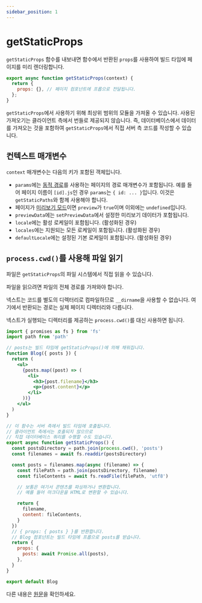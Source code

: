 ```yaml
---
sidebar_position: 1
---
```


# getStaticProps

`getStaticProps` 함수를 내보내면 함수에서 반환된 `props`를 사용하여 빌드 타임에 페이지를 미리 렌더링합니다.

```jsx
export async function getStaticProps(context) {
  return {
    props: {}, // 페이지 컴포넌트에 프롭으로 전달됩니다.
  };
}
```

`getStaticProps`에서 사용하기 위해 최상위 범위의 모듈을 가져올 수 있습니다. 사용된 가져오기는 클라이언트 측에서 번들로 제공되지 않습니다. 즉, 데이터베이스에서 데이터를 가져오는 것을 포함하여 `getStaticProps`에서 직접 서버 측 코드를 작성할 수 있습니다.

## 컨텍스트 매개변수

`context` 매개변수는 다음의 키가 포함된 객체입니다.

- `params`에는 [동적 경로](../../documentation/routing/dynamic-routes.md)를 사용하는 페이지의 경로 매개변수가 포함됩니다. 예를 들어 페이지 이름이 `[id].js`인 경우 `params`는 `{ id: ... }`입니다. 이것은 `getStaticPaths`와 함께 사용해야 합니다.
- 페이지가 [미리보기 모드](https://nextjs.org/docs/advanced-features/preview-mode)이면 `preview`가 `true`이며 이외에는 `undefined`입니다.
- `previewData`에는 `setPreviewData`에서 설정한 미리보기 데이터가 포함됩니다.
- `locale`에는 활성 로케일이 포함됩니다. (활성화된 경우)
- `locales`에는 지원되는 모든 로케일이 포함됩니다. (활성화된 경우)
- `defaultLocale`에는 설정된 기본 로케일이 포함됩니다. (활성화된 경우)

## `process.cwd()`를 사용해 파일 읽기

파일은 `getStaticProps`의 파일 시스템에서 직접 읽을 수 있습니다.

파일을 읽으려면 파일의 전체 경로를 가져와야 합니다.

넥스트는 코드를 별도의 디렉터리로 컴파일하므로 `__dirname`을 사용할 수 없습니다. 여기에서 반환되는 경로는 실제 페이지 디렉터리와 다릅니다.

넥스트가 실행되는 디렉터리를 제공하는 `process.cwd()`를 대신 사용하면 됩니다.

```jsx
import { promises as fs } from 'fs'
import path from 'path'

// posts는 빌드 타임에 getStaticProps()에 의해 채워집니다.
function Blog({ posts }) {
  return (
    <ul>
      {posts.map((post) => (
        <li>
          <h3>{post.filename}</h3>
          <p>{post.content}</p>
        </li>
      ))}
    </ul>
  )
}

// 이 함수는 서버 측에서 빌드 타임에 호출됩니다.
// 클라이언트 측에서는 호출되지 않으므로
// 직접 데이터베이스 쿼리를 수행할 수도 있습니다.
export async function getStaticProps() {
  const postsDirectory = path.join(process.cwd(), 'posts')
  const filenames = await fs.readdir(postsDirectory)

  const posts = filenames.map(async (filename) => {
    const filePath = path.join(postsDirectory, filename)
    const fileContents = await fs.readFile(filePath, 'utf8')

    // 보통은 여기서 콘텐츠를 파싱하거나 변환합니다.
    // 예를 들어 마크다운을 HTML로 변환할 수 있습니다.

    return {
      filename,
      content: fileContents,
    }
  })
  // { props: { posts } }를 반환합니다.
  // Blog 컴포넌트는 빌드 타임에 프롭으로 posts를 받습니다.
  return {
    props: {
      posts: await Promise.all(posts),
    },
  }
}

export default Blog
```

다른 내용은 [원문](https://nextjs.org/docs/api-reference/data-fetching/get-static-props)을 확인하세요.

